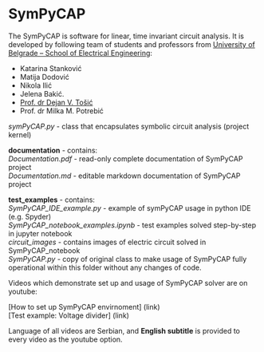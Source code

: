 # SymPyCAP

The SymPyCAP is software for linear, time invariant circuit analysis. It is developed by following team of students and professors from [University of Belgrade – School of Electrical Engineering](https://www.etf.bg.ac.rs): 

* Katarina Stanković
* Matija Dodović
* Nikola Ilić
* Jelena Bakić.
* [Prof. dr Dejan V. Tošić](http://home.etf.rs/~tosic/)
* Prof. dr Milka M. Potrebić


*symPyCAP.py* - class that encapsulates symbolic circuit analysis (project kernel)

**documentation** - contains:\
				*Documentation.pdf* - read-only complete documentation of SymPyCAP project\
				*Documentation.md* - editable markdown documentation of SymPyCAP project 
					
**test_examples** - contains:\
				*SymPyCAP_IDE_example.py* - example of symPyCAP usage in python IDE (e.g. Spyder)\
				*SymPyCAP_notebook_examples.ipynb* - test examples solved step-by-step in jupyter notebook\
				*circuit_images* - contains images of electric circuit solved in SymPyCAP_notebook\
				*SymPyCAP.py* - copy of original class to make usage of SymPyCAP fully operational within this folder without any changes of code.

Videos which demonstrate set up and usage of SymPyCAP solver are on youtube:

[How to set up SymPyCAP envirnoment] (link)\
[Test example: Voltage divider] (link)

Language of all videos are Serbian, and **English subtitle** is provided to every video as the youtube option.

